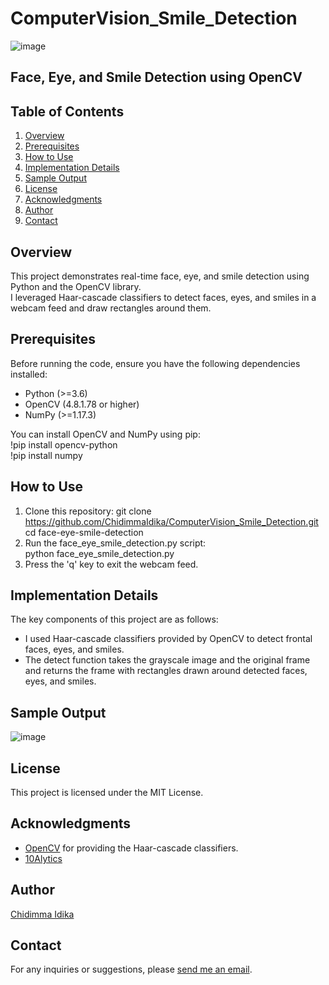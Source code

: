 # ComputerVision_Smile_Detection

![image](https://github.com/ChidimmaIdika/ComputerVision_Smile_Detection/assets/137975543/e9632848-cfbc-472b-b68f-a3fbed7cf50b)

## Face, Eye, and Smile Detection using OpenCV

## Table of Contents
1. [Overview](#overview)
2. [Prerequisites](#prerequisites)
3. [How to Use](#how-to-use)
4. [Implementation Details](#implementation-details)
5. [Sample Output](#sample-output)
6. [License](#license)
7. [Acknowledgments](#acknowledgments)
8. [Author](#author)
9. [Contact](#contact)

## Overview
This project demonstrates real-time face, eye, and smile detection using Python and the OpenCV library.   
I leveraged Haar-cascade classifiers to detect faces, eyes, and smiles in a webcam feed and draw rectangles around them.

## Prerequisites
Before running the code, ensure you have the following dependencies installed:

- Python (>=3.6)
- OpenCV (4.8.1.78 or higher)
- NumPy (>=1.17.3)
   
You can install OpenCV and NumPy using pip:   
!pip install opencv-python   
!pip install numpy

## How to Use
1. Clone this repository:
git clone https://github.com/ChidimmaIdika/ComputerVision_Smile_Detection.git
cd face-eye-smile-detection
2. Run the face_eye_smile_detection.py script:   
   python face_eye_smile_detection.py
3. Press the 'q' key to exit the webcam feed.

## Implementation Details
The key components of this project are as follows:   
- I used Haar-cascade classifiers provided by OpenCV to detect frontal faces, eyes, and smiles.
- The detect function takes the grayscale image and the original frame and returns the frame with rectangles drawn around detected faces, eyes, and smiles.

## Sample Output
![image](https://github.com/ChidimmaIdika/ComputerVision_Smile_Detection/assets/137975543/0258fb47-b28d-4d32-86ed-07e960b63b38)

## License
This project is licensed under the MIT License.

## Acknowledgments
- [OpenCV](https://github.com/opencv/opencv/tree/4.x/data/haarcascades) for providing the Haar-cascade classifiers.
- [10Alytics](https://github.com/10Alytics)

## Author
[Chidimma Idika](https://github.com/ChidimmaIdika)

## Contact
For any inquiries or suggestions, please [send me an email](chidimmaidika@gmail.com).

